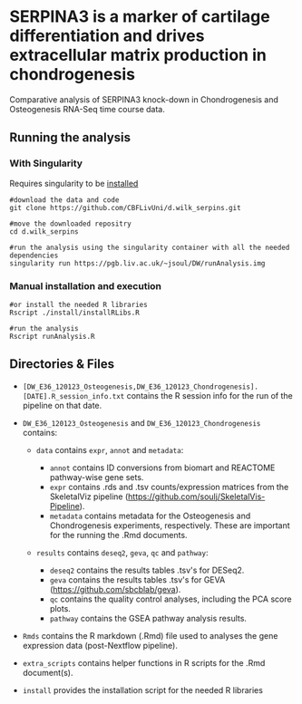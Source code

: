 # SERPINA3 is a marker of cartilage differentiation and drives extracellular matrix production in chondrogenesis
Comparative analysis of SERPINA3 knock-down in Chondrogenesis and Osteogenesis RNA-Seq time course data.


## Running the analysis

### With Singularity
Requires singularity to be [installed](https://apptainer.org/docs/admin/main/installation.html) 
```
#download the data and code
git clone https://github.com/CBFLivUni/d.wilk_serpins.git

#move the downloaded repositry 
cd d.wilk_serpins

#run the analysis using the singularity container with all the needed dependencies
singularity run https://pgb.liv.ac.uk/~jsoul/DW/runAnalysis.img

```
### Manual installation and execution
```
#or install the needed R libraries
Rscript ./install/installRLibs.R

#run the analysis
Rscript runAnalysis.R

```

## Directories & Files

* ```[DW_E36_120123_Osteogenesis,DW_E36_120123_Chondrogenesis].[DATE].R_session_info.txt``` contains the R session info for the run of the pipeline on that date.
* ```DW_E36_120123_Osteogenesis``` and ```DW_E36_120123_Chondrogenesis``` contains:
	
	* ```data``` contains ```expr```, ```annot``` and ```metadata```:
		
		* ```annot``` contains ID conversions from biomart and REACTOME pathway-wise gene sets.
		* ```expr``` contains .rds and .tsv counts/expression matrices from the SkeletalViz pipeline (https://github.com/soulj/SkeletalVis-Pipeline).
		* ```metadata``` contains metadata for the Osteogenesis and Chondrogenesis experiments, respectively. These are important for the running the .Rmd documents.

	* ```results``` contains ```deseq2```, ```geva```, ```qc``` and ```pathway```:

		* ```deseq2``` contains the results tables .tsv's for DESeq2.
		* ```geva``` contains the results tables .tsv's for GEVA (https://github.com/sbcblab/geva).
		* ```qc``` contains the quality control analyses, including the PCA score plots.
		* ```pathway``` contains the GSEA pathway analysis results.
 
* ```Rmds``` contains the R markdown (.Rmd) file used to analyses the gene expression data (post-Nextflow pipeline).
* ```extra_scripts``` contains helper functions in R scripts for the .Rmd document(s).
* ```install``` provides the installation script for the needed R libraries
